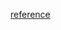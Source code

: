 [reference]('https://medium.com/@tharinduit16/react-18-with-webpack-5-project-setup-steps-a93b4e1aaa3b')